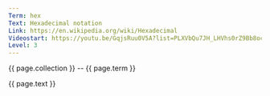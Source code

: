 ```yaml
---
Term: hex
Text: Hexadecimal notation
Link: https://en.wikipedia.org/wiki/Hexadecimal
Videostart: https://youtu.be/GqjsRuu0V5A?list=PLXVbQu7JH_LHVhs0rZ9Bb8ocyKlPljkaG&t=23m59s
Level: 3
---
```


{{ page.collection }} -- {{ page.term }}

   {{ page.text }}

